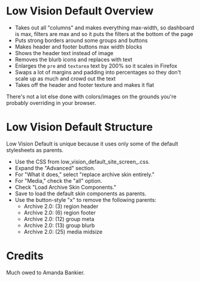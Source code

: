 # Low Vision Default Overview

* Takes out all "columns" and makes everything max-width, so dashboard is max,
filters are max and so it puts the filters at the bottom of the page 
* Puts strong borders around some groups and buttons 
* Makes header and footer buttons max width blocks
* Shows the header text instead of image
* Removes the blurb icons and replaces with text
* Enlarges the `pre` and `textarea` text by 200% so it scales in Firefox
* Swaps a lot of margins and padding into percentages so they don't scale up as
much and crowd out the text
* Takes off the header and footer texture and makes it flat

There's not a lot else done with colors/images on the grounds you're probably
overriding in your browser.

# Low Vision Default Structure

Low Vision Default is unique because it uses only some of the default
stylesheets as parents.

* Use the CSS from low_vision_default_site_screen_.css.
* Expand the "Advanced" section.
* For "What it does," select "replace archive skin entirely."
* For "Media," check the "all" option.
* Check "Load Archive Skin Components."
* Save to load the default skin components as parents.
* Use the button-style "x" to remove the following parents:
  * Archive 2.0: (3) region header
  * Archive 2.0: (6) region footer
  * Archive 2.0: (12) group meta
  * Archive 2.0: (13) group blurb
  * Archive 2.0: (25) media midsize

# Credits

Much owed to Amanda Bankier.
